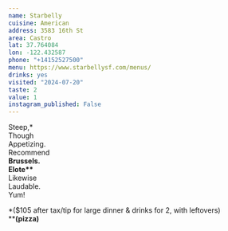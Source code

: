 ```yaml
---
name: Starbelly
cuisine: American 
address: 3583 16th St
area: Castro
lat: 37.764084
lon: -122.432587
phone: "+14152527500"
menu: https://www.starbellysf.com/menus/
drinks: yes 
visited: "2024-07-20"
taste: 2
value: 1
instagram_published: False
---
```


Steep,\*   
Though     
Appetizing.  
Recommend    
**Brussels.**  
**Elote\*\***  
Likewise  
Laudable.  
Yum!  

\*($105 after tax/tip for large dinner & drinks for 2, with leftovers)  
\*\***(pizza)**


